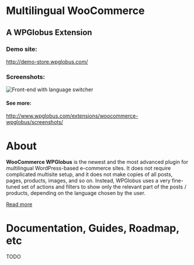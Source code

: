 # Multilingual WooCommerce #

## A WPGlobus Extension ##

### Demo site: ###

http://demo-store.wpglobus.com/

### Screenshots: ###

![Front-end with language switcher](http://www.wpglobus.com/app/uploads/2015/06/woocommerce-wpglobus-front-end.png)

#### See more: ####

http://www.wpglobus.com/extensions/woocommerce-wpglobus/screenshots/

# About #

**WooCommerce WPGlobus** is the newest and the most advanced plugin for multilingual WordPress-based e-commerce sites. It does not require complicated multisite setup, and it does not make copies of all posts, pages, products, images, and so on. Instead, WPGlobus uses a very fine-tuned set of actions and filters to show only the relevant part of the posts / products, depending on the language chosen by the user.

[Read more](http://www.wpglobus.com/product/woocommerce-wpglobus/)

# Documentation, Guides, Roadmap, etc #

TODO

